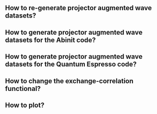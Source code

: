 ## How to re-generate projector augmented wave datasets?

## How to generate projector augmented wave datasets for the Abinit code? 

## How to generate projector augmented wave datasets for the Quantum Espresso code? 

## How to change the exchange-correlation functional?

## How to plot?

